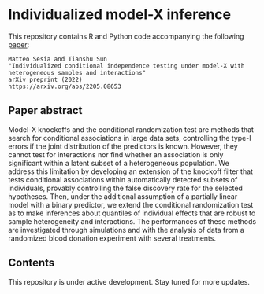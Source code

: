 # Individualized model-X inference


This repository contains R and Python code accompanying the following [paper](https://arxiv.org/abs/2205.08653):

```
Matteo Sesia and Tianshu Sun
"Individualized conditional independence testing under model-X with heterogeneous samples and interactions"
arXiv preprint (2022)
https://arxiv.org/abs/2205.08653
```

## Paper abstract

Model-X knockoffs and the conditional randomization test are methods that search for conditional
associations in large data sets, controlling the type-I errors if the joint distribution of the predictors is
known. However, they cannot test for interactions nor find whether an association is only significant
within a latent subset of a heterogeneous population. We address this limitation by developing an
extension of the knockoff filter that tests conditional associations within automatically detected subsets
of individuals, provably controlling the false discovery rate for the selected hypotheses. Then, under
the additional assumption of a partially linear model with a binary predictor, we extend the conditional
randomization test as to make inferences about quantiles of individual effects that are robust to sample
heterogeneity and interactions. The performances of these methods are investigated through simulations
and with the analysis of data from a randomized blood donation experiment with several treatments.

## Contents

This repository is under active development. Stay tuned for more updates. 
